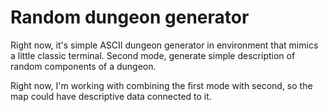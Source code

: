 # Random dungeon generator

Right now, it's simple ASCII dungeon generator in environment that mimics a little classic terminal.
Second mode, generate simple description of random components of a dungeon.

Right now, I'm working with combining the first mode with second, so the map could have descriptive data connected to it.
